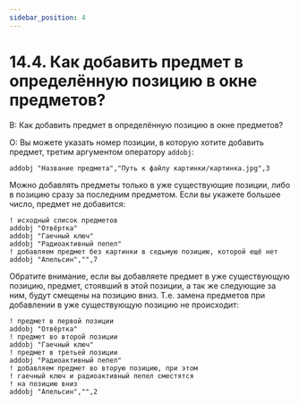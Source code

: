 ```yaml
---
sidebar_position: 4
---
```


# 14.4. Как добавить предмет в определённую позицию в окне предметов?
<!-- [:faq_14_04] -->

В: Как добавить предмет в определённую позицию в окне предметов?

О:
Вы можете указать номер позиции, в которую хотите добавить предмет, третим аргументом оператору `addobj`:
```qsp
addobj "Название предмета","Путь к файлу картинки/картинка.jpg",3
```
Можно добавлять предметы только в уже существующие позиции, либо в позицию сразу за последним предметом. Если вы укажете большее число, предмет не добавится:
```qsp
! исходный список предметов
addobj "Отвёртка"
addobj "Гаечный ключ"
addobj "Радиоактивный пепел"
! добавляем предмет без картинки в седьмую позицию, которой ещё нет
addobj "Апельсин","",7
```
Обратите внимание, если вы добавляете предмет в уже существующую позицию, предмет, стоявший в этой позиции, а так же следующие за ним, будут смещены на позицию вниз. Т.е. замена предметов при добавлении в уже существующую позицию не происходит:
```qsp
! предмет в первой позиции
addobj "Отвёртка"
! предмет во второй позиции
addobj "Гаечный ключ"
! предмет в третьей позиции
addobj "Радиоактивный пепел"
! добавляем предмет во вторую позицию, при этом
! гаечный ключ и радиоактивный пепел сместятся
! на позицию вниз
addobj "Апельсин","",2
```
